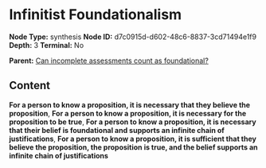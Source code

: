 # Infinitist Foundationalism

**Node Type:** synthesis
**Node ID:** d7c0915d-d602-48c6-8837-3cd71494e1f9
**Depth:** 3
**Terminal:** No

**Parent:** [Can incomplete assessments count as foundational?](can-incomplete-assessments-count-as-foundational.md)

## Content

**For a person to know a proposition, it is necessary that they believe the proposition**, **For a person to know a proposition, it is necessary for the proposition to be true**, **For a person to know a proposition, it is necessary that their belief is foundational and supports an infinite chain of justifications**, **For a person to know a proposition, it is sufficient that they believe the proposition, the proposition is true, and the belief supports an infinite chain of justifications**
